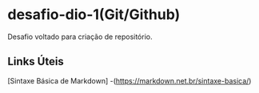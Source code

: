 # desafio-dio-1(Git/Github)
Desafio voltado para criação de repositório.
## Links Úteis
[Sintaxe Básica de Markdown] 
 -(https://markdown.net.br/sintaxe-basica/)
